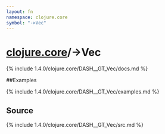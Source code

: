 ```yaml
---
layout: fn
namespace: clojure.core
symbol: "->Vec"
---
```


# [clojure.core](../)/->Vec

{% include 1.4.0/clojure.core/DASH__GT_Vec/docs.md %}

##Examples

{% include 1.4.0/clojure.core/DASH__GT_Vec/examples.md %}
## Source
{% include 1.4.0/clojure.core/DASH__GT_Vec/src.md %}

